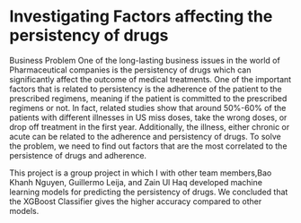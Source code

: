 # Investigating Factors affecting the persistency of drugs
Business Problem
One of the long-lasting business issues in the world of Pharmaceutical companies is the persistency of drugs which can significantly affect the outcome of medical treatments. One of the important factors that is related to persistency is the adherence of the patient to the prescribed regimens, meaning if the patient is committed to the prescribed regimens or not. In fact, related studies show that around 50%-60% of the patients with different illnesses in US miss doses, take the wrong doses, or drop off treatment in the first year. Additionally, the illness, either chronic or acute can be related to the adherence and persistency of drugs. To solve the problem, we need to find out factors that are the most correlated to the persistence of drugs and adherence.

This project is a group project in which I with other team members,Bao Khanh Nguyen, Guillermo Leija, and Zain Ul Haq developed machine learning models for predicting the persistency of drugs. We concluded that the XGBoost Classifier gives the higher accuracy compared to other models.
